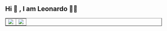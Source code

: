 
<h2>Hi 👋 , I am Leonardo 👨‍💻 </h2> 
<table border="none">
  <td>
      <img src="https://img.shields.io/badge/LinkedIn-0077B5?style=for-the-badge&logo=linkedin&logoColor=white">
  </td>
  <td>
      <img src="https://img.shields.io/badge/Instagram-E4405F?style=for-the-badge&logo=instagram&logoColor=white">
   </td>
  </td>
 </table>
